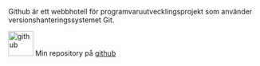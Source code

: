 

Github är ett webbhotell för programvaruutvecklingsprojekt som använder versionshanteringssystemet Git.

<img src="img/github.png" alt="github" height="50">
Min repository på <a href="https://github.com/Yodawise/design-v.1">github</a>
